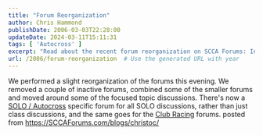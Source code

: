 ```yaml
---
title: "Forum Reorganization"
author: Chris Hammond
publishDate: 2006-03-03T22:28:00
updateDate: 2024-03-11T15:11:31
tags: [ 'Autocross' ]
excerpt: "Read about the recent forum reorganization on SCCA Forums: Inactive forums removed, topics combined for easier navigation. #SCCA #forumupdate"
url: /2006/forum-reorganization  # Use the generated URL with year
---
```

We performed a slight reorganization of the forums this evening. We removed a couple of inactive forums, combined some of the smaller forums and moved around&nbsp;some of the focused topic discussions. There's now a <A href="https://sccaforums.com/forums/default.aspx?GroupID=8">SOLO / Autocross</A> specific forum for all SOLO discussions, rather than just class discussions, and the same goes for the <A href="https://sccaforums.com/forums/default.aspx?GroupID=9">Club Racing</A> forums. posted from https://SCCAForums.com/blogs/christoc/

